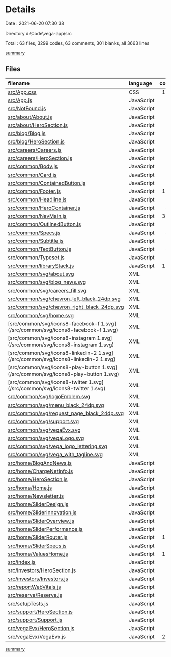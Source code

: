 # Details

Date : 2021-06-20 07:30:38

Directory d:\Code\vega-app\src

Total : 63 files,  3299 codes, 63 comments, 301 blanks, all 3663 lines

[summary](results.md)

## Files
| filename | language | code | comment | blank | total |
| :--- | :--- | ---: | ---: | ---: | ---: |
| [src/App.css](/src/App.css) | CSS | 191 | 6 | 17 | 214 |
| [src/App.js](/src/App.js) | JavaScript | 61 | 0 | 4 | 65 |
| [src/NotFound.js](/src/NotFound.js) | JavaScript | 9 | 0 | 2 | 11 |
| [src/about/About.js](/src/about/About.js) | JavaScript | 59 | 0 | 6 | 65 |
| [src/about/HeroSection.js](/src/about/HeroSection.js) | JavaScript | 72 | 0 | 5 | 77 |
| [src/blog/Blog.js](/src/blog/Blog.js) | JavaScript | 59 | 0 | 6 | 65 |
| [src/blog/HeroSection.js](/src/blog/HeroSection.js) | JavaScript | 72 | 0 | 5 | 77 |
| [src/careers/Careers.js](/src/careers/Careers.js) | JavaScript | 62 | 0 | 6 | 68 |
| [src/careers/HeroSection.js](/src/careers/HeroSection.js) | JavaScript | 72 | 0 | 5 | 77 |
| [src/common/Body.js](/src/common/Body.js) | JavaScript | 21 | 0 | 3 | 24 |
| [src/common/Card.js](/src/common/Card.js) | JavaScript | 34 | 0 | 3 | 37 |
| [src/common/ContainedButton.js](/src/common/ContainedButton.js) | JavaScript | 39 | 0 | 3 | 42 |
| [src/common/Footer.js](/src/common/Footer.js) | JavaScript | 123 | 0 | 7 | 130 |
| [src/common/Headline.js](/src/common/Headline.js) | JavaScript | 29 | 0 | 2 | 31 |
| [src/common/HeroContainer.js](/src/common/HeroContainer.js) | JavaScript | 41 | 0 | 5 | 46 |
| [src/common/NavMain.js](/src/common/NavMain.js) | JavaScript | 323 | 9 | 23 | 355 |
| [src/common/OutlinedButton.js](/src/common/OutlinedButton.js) | JavaScript | 8 | 0 | 3 | 11 |
| [src/common/Specs.js](/src/common/Specs.js) | JavaScript | 42 | 0 | 3 | 45 |
| [src/common/Subtitle.js](/src/common/Subtitle.js) | JavaScript | 18 | 0 | 2 | 20 |
| [src/common/TextButton.js](/src/common/TextButton.js) | JavaScript | 44 | 0 | 3 | 47 |
| [src/common/Typeset.js](/src/common/Typeset.js) | JavaScript | 22 | 0 | 4 | 26 |
| [src/common/libraryStack.js](/src/common/libraryStack.js) | JavaScript | 154 | 37 | 37 | 228 |
| [src/common/svg/about.svg](/src/common/svg/about.svg) | XML | 3 | 0 | 1 | 4 |
| [src/common/svg/blog_news.svg](/src/common/svg/blog_news.svg) | XML | 3 | 0 | 1 | 4 |
| [src/common/svg/careers_fill.svg](/src/common/svg/careers_fill.svg) | XML | 3 | 0 | 1 | 4 |
| [src/common/svg/chevron_left_black_24dp.svg](/src/common/svg/chevron_left_black_24dp.svg) | XML | 1 | 0 | 0 | 1 |
| [src/common/svg/chevron_right_black_24dp.svg](/src/common/svg/chevron_right_black_24dp.svg) | XML | 1 | 0 | 0 | 1 |
| [src/common/svg/home.svg](/src/common/svg/home.svg) | XML | 3 | 0 | 1 | 4 |
| [src/common/svg/icons8-facebook-f 1.svg](/src/common/svg/icons8-facebook-f 1.svg) | XML | 3 | 0 | 1 | 4 |
| [src/common/svg/icons8-instagram 1.svg](/src/common/svg/icons8-instagram 1.svg) | XML | 3 | 0 | 1 | 4 |
| [src/common/svg/icons8-linkedin-2 1.svg](/src/common/svg/icons8-linkedin-2 1.svg) | XML | 3 | 0 | 1 | 4 |
| [src/common/svg/icons8-play-button 1.svg](/src/common/svg/icons8-play-button 1.svg) | XML | 3 | 0 | 1 | 4 |
| [src/common/svg/icons8-twitter 1.svg](/src/common/svg/icons8-twitter 1.svg) | XML | 3 | 0 | 1 | 4 |
| [src/common/svg/logoEmblem.svg](/src/common/svg/logoEmblem.svg) | XML | 11 | 0 | 1 | 12 |
| [src/common/svg/menu_black_24dp.svg](/src/common/svg/menu_black_24dp.svg) | XML | 1 | 0 | 0 | 1 |
| [src/common/svg/request_page_black_24dp.svg](/src/common/svg/request_page_black_24dp.svg) | XML | 1 | 0 | 0 | 1 |
| [src/common/svg/support.svg](/src/common/svg/support.svg) | XML | 3 | 0 | 1 | 4 |
| [src/common/svg/vegaEvx.svg](/src/common/svg/vegaEvx.svg) | XML | 3 | 0 | 1 | 4 |
| [src/common/svg/vegaLogo.svg](/src/common/svg/vegaLogo.svg) | XML | 24 | 0 | 1 | 25 |
| [src/common/svg/vega_logo_lettering.svg](/src/common/svg/vega_logo_lettering.svg) | XML | 39 | 0 | 1 | 40 |
| [src/common/svg/vega_with_tagline.svg](/src/common/svg/vega_with_tagline.svg) | XML | 18 | 0 | 1 | 19 |
| [src/home/BlogAndNews.js](/src/home/BlogAndNews.js) | JavaScript | 74 | 2 | 9 | 85 |
| [src/home/ChargeNetInfo.js](/src/home/ChargeNetInfo.js) | JavaScript | 34 | 0 | 3 | 37 |
| [src/home/HeroSection.js](/src/home/HeroSection.js) | JavaScript | 72 | 0 | 5 | 77 |
| [src/home/Home.js](/src/home/Home.js) | JavaScript | 29 | 0 | 3 | 32 |
| [src/home/Newsletter.js](/src/home/Newsletter.js) | JavaScript | 79 | 0 | 5 | 84 |
| [src/home/SliderDesign.js](/src/home/SliderDesign.js) | JavaScript | 89 | 0 | 5 | 94 |
| [src/home/SliderInnovation.js](/src/home/SliderInnovation.js) | JavaScript | 70 | 0 | 8 | 78 |
| [src/home/SliderOverview.js](/src/home/SliderOverview.js) | JavaScript | 89 | 0 | 7 | 96 |
| [src/home/SliderPerformance.js](/src/home/SliderPerformance.js) | JavaScript | 86 | 0 | 6 | 92 |
| [src/home/SliderRouter.js](/src/home/SliderRouter.js) | JavaScript | 132 | 0 | 4 | 136 |
| [src/home/SliderSpecs.js](/src/home/SliderSpecs.js) | JavaScript | 80 | 0 | 5 | 85 |
| [src/home/ValuesHome.js](/src/home/ValuesHome.js) | JavaScript | 103 | 4 | 9 | 116 |
| [src/index.js](/src/index.js) | JavaScript | 4 | 0 | 2 | 6 |
| [src/investors/HeroSection.js](/src/investors/HeroSection.js) | JavaScript | 72 | 0 | 5 | 77 |
| [src/investors/Investors.js](/src/investors/Investors.js) | JavaScript | 59 | 0 | 7 | 66 |
| [src/reportWebVitals.js](/src/reportWebVitals.js) | JavaScript | 12 | 0 | 2 | 14 |
| [src/reserve/Reserve.js](/src/reserve/Reserve.js) | JavaScript | 60 | 0 | 5 | 65 |
| [src/setupTests.js](/src/setupTests.js) | JavaScript | 1 | 4 | 1 | 6 |
| [src/support/HeroSection.js](/src/support/HeroSection.js) | JavaScript | 72 | 0 | 5 | 77 |
| [src/support/Support.js](/src/support/Support.js) | JavaScript | 62 | 0 | 7 | 69 |
| [src/vegaEvx/HeroSection.js](/src/vegaEvx/HeroSection.js) | JavaScript | 72 | 0 | 5 | 77 |
| [src/vegaEvx/VegaEvx.js](/src/vegaEvx/VegaEvx.js) | JavaScript | 264 | 1 | 24 | 289 |

[summary](results.md)